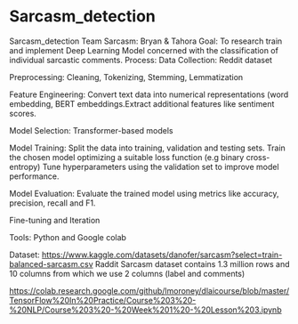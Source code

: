 # Sarcasm_detection
Sarcasm_detection
Team Sarcasm: Bryan & Tahora 
Goal: To research train and implement Deep Learning Model concerned with the classification of individual sarcastic comments.
Process: 
Data Collection: Reddit dataset


Preprocessing: Cleaning, Tokenizing, Stemming, Lemmatization


Feature Engineering: Convert text data into numerical representations (word embedding, BERT embeddings.Extract additional features like sentiment scores.

Model Selection:
Transformer-based models

Model Training:
Split the data into training, validation and testing sets.
Train the chosen model optimizing a suitable loss function (e.g binary cross-entropy)
Tune hyperparameters using the validation set to improve model performance.

Model Evaluation:
Evaluate the trained model using metrics like accuracy, precision, recall and F1.

Fine-tuning and Iteration


Tools: Python and Google colab 



Dataset: https://www.kaggle.com/datasets/danofer/sarcasm?select=train-balanced-sarcasm.csv
Raddit Sarcasm dataset contains 1.3 million  rows and 10 columns from which we use 2 columns (label and comments)

https://colab.research.google.com/github/lmoroney/dlaicourse/blob/master/TensorFlow%20In%20Practice/Course%203%20-%20NLP/Course%203%20-%20Week%201%20-%20Lesson%203.ipynb


